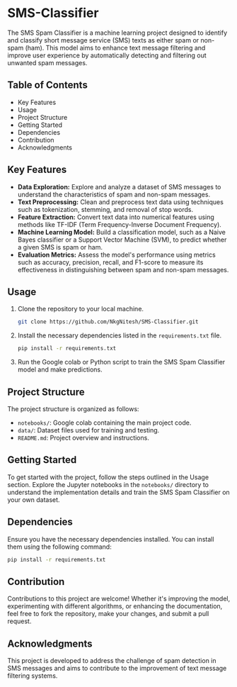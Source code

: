 # SMS-Classifier
The SMS Spam Classifier is a machine learning project designed to identify and classify short message service (SMS) texts as either spam or non-spam (ham). This model aims to enhance text message filtering and improve user experience by automatically detecting and filtering out unwanted spam messages.

## Table of Contents
- Key Features
- Usage
- Project Structure
- Getting Started
- Dependencies
- Contribution
- Acknowledgments

## Key Features

- **Data Exploration:** Explore and analyze a dataset of SMS messages to understand the characteristics of spam and non-spam messages.
- **Text Preprocessing:** Clean and preprocess text data using techniques such as tokenization, stemming, and removal of stop words.
- **Feature Extraction:** Convert text data into numerical features using methods like TF-IDF (Term Frequency-Inverse Document Frequency).
- **Machine Learning Model:** Build a classification model, such as a Naive Bayes classifier or a Support Vector Machine (SVM), to predict whether a given SMS is spam or ham.
- **Evaluation Metrics:** Assess the model's performance using metrics such as accuracy, precision, recall, and F1-score to measure its effectiveness in distinguishing between spam and non-spam messages.

## Usage

1. Clone the repository to your local machine.
   ```bash
   git clone https://github.com/NkgNitesh/SMS-Classifier.git
   ```

2. Install the necessary dependencies listed in the `requirements.txt` file.
   ```bash
   pip install -r requirements.txt
   ```

3. Run the Google colab or Python script to train the SMS Spam Classifier model and make predictions.

## Project Structure

The project structure is organized as follows:

- `notebooks/`: Google colab containing the main project code.
- `data/`: Dataset files used for training and testing.
- `README.md`: Project overview and instructions.

## Getting Started

To get started with the project, follow the steps outlined in the Usage section. Explore the Jupyter notebooks in the `notebooks/` directory to understand the implementation details and train the SMS Spam Classifier on your own dataset.

## Dependencies

Ensure you have the necessary dependencies installed. You can install them using the following command:

```bash
pip install -r requirements.txt
```

## Contribution

Contributions to this project are welcome! Whether it's improving the model, experimenting with different algorithms, or enhancing the documentation, feel free to fork the repository, make your changes, and submit a pull request.

## Acknowledgments

This project is developed to address the challenge of spam detection in SMS messages and aims to contribute to the improvement of text message filtering systems.

